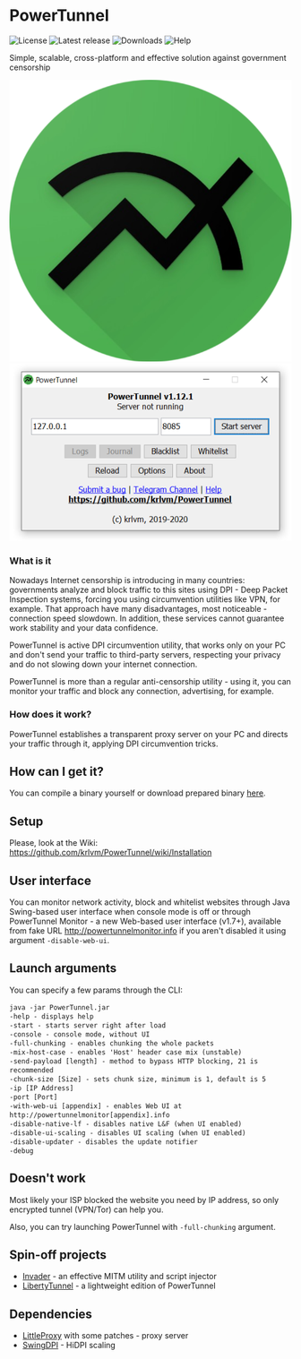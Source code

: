 # PowerTunnel
![License](https://img.shields.io/github/license/krlvm/PowerTunnel?style=flat-square)
![Latest release](https://img.shields.io/github/v/release/krlvm/PowerTunnel?style=flat-square)
![Downloads](https://img.shields.io/github/downloads/krlvm/PowerTunnel/total?style=flat-square)
![Help](https://img.shields.io/badge/help-wiki-yellow?style=flat-square)

Simple, scalable, cross-platform and effective solution against government censorship
<p align="center">
<img src="https://raw.githubusercontent.com/krlvm/PowerTunnel/master/images/logo.png" />
<br>
<img src="https://raw.githubusercontent.com/krlvm/PowerTunnel/master/images/ui.png" alt="PowerTunnel User Interface" />
</p>

### What is it
Nowadays Internet censorship is introducing in many countries: governments analyze and block traffic to this sites using DPI - Deep Packet Inspection systems, forcing you using circumvention utilities like VPN, for example. That approach have many disadvantages, most noticeable - connection speed slowdown. In addition, these services cannot guarantee work stability and your data confidence.

PowerTunnel is active DPI circumvention utility, that works only on your PC and don't send your traffic to third-party servers, respecting your privacy and do not slowing down your internet connection.

PowerTunnel is more than a regular anti-censorship utility - using it, you can monitor your traffic and block any connection, advertising, for example.

### How does it work?
PowerTunnel establishes a transparent proxy server on your PC and directs your traffic through it, applying DPI circumvention tricks.

## How can I get it?
You can compile a binary yourself or download prepared binary [here](https://github.com/krlvm/PowerTunnel/releases).

## Setup
Please, look at the Wiki: https://github.com/krlvm/PowerTunnel/wiki/Installation

## User interface
You can monitor network activity, block and whitelist websites through Java Swing-based user interface when console mode is off or through PowerTunnel Monitor - a new Web-based user interface (v1.7+), available from fake URL http://powertunnelmonitor.info if you aren't disabled it using argument `-disable-web-ui`.

## Launch arguments
You can specify a few params through the CLI:

```
java -jar PowerTunnel.jar
-help - displays help
-start - starts server right after load
-console - console mode, without UI
-full-chunking - enables chunking the whole packets
-mix-host-case - enables 'Host' header case mix (unstable)
-send-payload [length] - method to bypass HTTP blocking, 21 is recommended
-chunk-size [Size] - sets chunk size, minimum is 1, default is 5
-ip [IP Address]
-port [Port]
-with-web-ui [appendix] - enables Web UI at http://powertunnelmonitor[appendix].info
-disable-native-lf - disables native L&F (when UI enabled)
-disable-ui-scaling - disables UI scaling (when UI enabled)
-disable-updater - disables the update notifier
-debug
```

## Doesn't work
Most likely your ISP blocked the website you need by IP address, so only encrypted tunnel (VPN/Tor) can help you.

Also, you can try launching PowerTunnel with `-full-chunking` argument.

## Spin-off projects
* [Invader](https://github.com/krlvm/Invader) - an effective MITM utility and script injector
* [LibertyTunnel](https://github.com/krlvm/PowerTunnel/tree/libertytunnel) - a lightweight edition of PowerTunnel 

## Dependencies
* [LittleProxy](https://github.com/adamfisk/LittleProxy) with some patches - proxy server
* [SwingDPI](https://github.com/krlvm/SwingDPI) - HiDPI scaling
